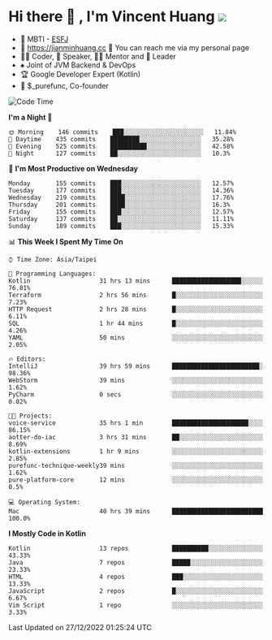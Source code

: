 # Hi there 👋 , I'm Vincent Huang ![](https://komarev.com/ghpvc/?username=Jian-Min-Huang)
- 👀 MBTI - [ESFJ](https://www.16personalities.com/esfj-personality)
- 💎 https://jianminhuang.cc 🙋 You can reach me via my personal page
- 👨‍💻 Coder, 🎤 Speaker, 👨‍🏫 Mentor and 🚀 Leader
- ♠️ Joint of JVM Backend & DevOps
- 🏆 Google Developer Expert (Kotlin)
- 💼 $_purefunc, Co-founder

<!--START_SECTION:waka-->
![Code Time](http://img.shields.io/badge/Code%20Time-1%2C390%20hrs%206%20mins-blue)

**I'm a Night 🦉** 

```text
🌞 Morning    146 commits    ███░░░░░░░░░░░░░░░░░░░░░░   11.84% 
🌆 Daytime    435 commits    ████████░░░░░░░░░░░░░░░░░   35.28% 
🌃 Evening    525 commits    ██████████░░░░░░░░░░░░░░░   42.58% 
🌙 Night      127 commits    ██░░░░░░░░░░░░░░░░░░░░░░░   10.3%

```
📅 **I'm Most Productive on Wednesday** 

```text
Monday       155 commits    ███░░░░░░░░░░░░░░░░░░░░░░   12.57% 
Tuesday      177 commits    ███░░░░░░░░░░░░░░░░░░░░░░   14.36% 
Wednesday    219 commits    ████░░░░░░░░░░░░░░░░░░░░░   17.76% 
Thursday     201 commits    ████░░░░░░░░░░░░░░░░░░░░░   16.3% 
Friday       155 commits    ███░░░░░░░░░░░░░░░░░░░░░░   12.57% 
Saturday     137 commits    ██░░░░░░░░░░░░░░░░░░░░░░░   11.11% 
Sunday       189 commits    ███░░░░░░░░░░░░░░░░░░░░░░   15.33%

```


📊 **This Week I Spent My Time On** 

```text
⌚︎ Time Zone: Asia/Taipei

💬 Programming Languages: 
Kotlin                   31 hrs 13 mins      ███████████████████░░░░░░   76.81% 
Terraform                2 hrs 56 mins       █░░░░░░░░░░░░░░░░░░░░░░░░   7.23% 
HTTP Request             2 hrs 28 mins       █░░░░░░░░░░░░░░░░░░░░░░░░   6.11% 
SQL                      1 hr 44 mins        █░░░░░░░░░░░░░░░░░░░░░░░░   4.26% 
YAML                     50 mins             ░░░░░░░░░░░░░░░░░░░░░░░░░   2.05%

🔥 Editors: 
IntelliJ                 39 hrs 59 mins      ████████████████████████░   98.36% 
WebStorm                 39 mins             ░░░░░░░░░░░░░░░░░░░░░░░░░   1.62% 
PyCharm                  0 secs              ░░░░░░░░░░░░░░░░░░░░░░░░░   0.02%

🐱‍💻 Projects: 
voice-service            35 hrs 1 min        █████████████████████░░░░   86.15% 
aotter-do-iac            3 hrs 31 mins       ██░░░░░░░░░░░░░░░░░░░░░░░   8.69% 
kotlin-extensions        1 hr 9 mins         ░░░░░░░░░░░░░░░░░░░░░░░░░   2.85% 
purefunc-technique-weekly39 mins             ░░░░░░░░░░░░░░░░░░░░░░░░░   1.62% 
pure-platform-core       12 mins             ░░░░░░░░░░░░░░░░░░░░░░░░░   0.5%

💻 Operating System: 
Mac                      40 hrs 39 mins      █████████████████████████   100.0%

```

**I Mostly Code in Kotlin** 

```text
Kotlin                   13 repos            ██████████░░░░░░░░░░░░░░░   43.33% 
Java                     7 repos             █████░░░░░░░░░░░░░░░░░░░░   23.33% 
HTML                     4 repos             ███░░░░░░░░░░░░░░░░░░░░░░   13.33% 
JavaScript               2 repos             █░░░░░░░░░░░░░░░░░░░░░░░░   6.67% 
Vim Script               1 repo              ░░░░░░░░░░░░░░░░░░░░░░░░░   3.33%

```



 Last Updated on 27/12/2022 01:25:24 UTC
<!--END_SECTION:waka-->
